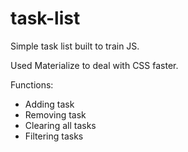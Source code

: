 # task-list

Simple task list built to train JS.

Used Materialize to deal with CSS faster.

Functions: 
- Adding task
- Removing task
- Clearing all tasks
- Filtering tasks
